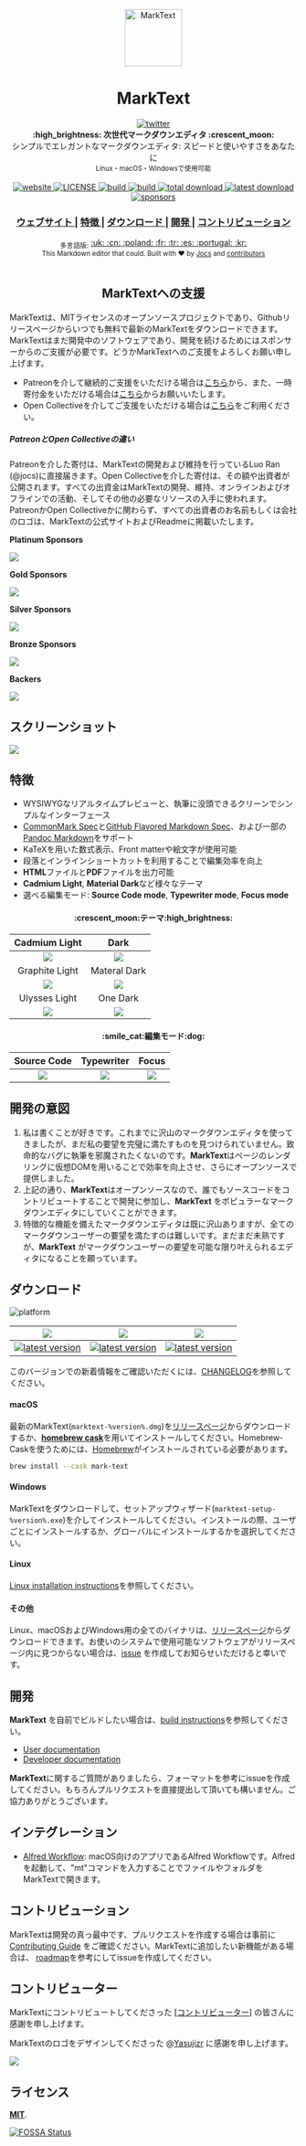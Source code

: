 <p align="center"><img src="../../static/logo-small.png" alt="MarkText" width="100" height="100"></p>

<h1 align="center">MarkText</h1>

<div align="center">
  <a href="https://twitter.com/intent/tweet?via=marktextme&url=https://github.com/marktext/marktext/&text=What%20do%20you%20want%20to%20say%20to%20app?&hashtags=happyMarkText">
    <img src="https://img.shields.io/twitter/url/https/github.com/marktext/marktext.svg?style=for-the-badge" alt="twitter">
  </a>
</div>
<div align="center">
  <strong>:high_brightness: 次世代マークダウンエディタ :crescent_moon:</strong><br>
  シンプルでエレガントなマークダウンエディタ: スピードと使いやすさをあなたに<br>
  <sub>Linux・macOS・Windowsで使用可能</sub>
</div>

<br>

<div align="center">
  <!-- Version -->
  <a href="https://marktext.github.io/website">
    <img src="https://badge.fury.io/gh/jocs%2Fmarktext.svg" alt="website">
  </a>
  <!-- License -->
  <a href="LICENSE">
    <img src="https://img.shields.io/github/license/marktext/marktext.svg" alt="LICENSE">
  </a>
  <!-- Build Status -->
  <a href="https://travis-ci.org/marktext/marktext/">
    <img src="https://travis-ci.org/marktext/marktext.svg?branch=master" alt="build">
  </a>
  <a href="https://ci.appveyor.com/project/marktext/marktext/branch/master">
    <img src="https://ci.appveyor.com/api/projects/status/l4gxgydj0i95hmxg/branch/master?svg=true" alt="build">
  </a>
  <!-- Downloads total -->
  <a href="https://github.com/marktext/marktext/releases">
    <img src="https://img.shields.io/github/downloads/marktext/marktext/total.svg" alt="total download">
  </a>
  <!-- Downloads latest release -->
  <a href="https://github.com/marktext/marktext/releases/latest">
    <img src="https://img.shields.io/github/downloads/marktext/marktext/v0.17.0/total.svg" alt="latest download">
  </a>
  <!-- sponsors -->
  <a href="https://opencollective.com/marktext">
    <img src="https://opencollective.com/marktext/tiers/silver-sponsors/badge.svg?label=SilverSponsors&color=brightgreen" alt="sponsors">
  </a>
</div>

<div align="center">
  <h3>
    <a href="https://marktext.app">
      ウェブサイト
    </a>
    <span> | </span>
    <a href="#features">
      特徴
    </a>
    <span> | </span>
    <a href="#download">
      ダウンロード
    </a>
    <span> | </span>
    <a href="#development">
      開発
    </a>
    <span> | </span>
    <a href="#contribution">
      コントリビューション
    </a>
  </h3>
</div>

<div align="center">
  <sub>多言語版:</sub>
  <a href="../../README.md">
    <span>:uk:</span>
  </a>
  <a href="zh_cn.md">
    <span>:cn:</span>
  </a>
  <a href="pl.md">
    <span>:poland:</span>
  </a>
  <a href="french.md">
    <span>:fr:</span>
  </a>
  <a href="tr.md">
    <span>:tr:</span>
  </a>
  <a href="spanish.md">
    <span>:es:</span>
  </a>
  <a href="pt.md">
    <span>:portugal:</span>
  </a>
  <a href="ko.md">
    <span>:kr:</span>
  </a>
</div>

<div align="center">
  <sub>This Markdown editor that could. Built with ❤︎ by
    <a href="https://github.com/Jocs">Jocs</a> and
    <a href="https://github.com/marktext/marktext/graphs/contributors">
      contributors
    </a>
  </sub>
</div>

<br />

<h2 align="center">MarkTextへの支援</h2>

MarkTextは、MITライセンスのオープンソースプロジェクトであり、Githubリリースページからいつでも無料で最新のMarkTextをダウンロードできます。MarkTextはまだ開発中のソフトウェアであり、開発を続けるためにはスポンサーからのご支援が必要です。どうかMarkTextへのご支援をよろしくお願い申し上げます。

- Patreonを介して継続的ご支援をいただける場合は[こちら](https://www.patreon.com/ranluo)から、また、一時寄付金をいただける場合は[こちら](https://github.com/Jocs/sponsor.me)からお願いいたします。
- Open Collectiveを介してご支援をいただける場合は[こちら](https://opencollective.com/marktext)をご利用ください。

##### PatreonとOpen Collectiveの違い

Patreonを介した寄付は、MarkTextの開発および維持を行っているLuo Ran (@jocs)に直接届きます。Open Collectiveを介した寄付は、その額や出資者が公開されます。すべての出資金はMarkTextの開発、維持、オンラインおよびオフラインでの活動、そしてその他の必要なリソースの入手に使われます。PatreonかOpen Collectiveかに関わらず、すべての出資者のお名前もしくは会社のロゴは、MarkTextの公式サイトおよびReadmeに掲載いたします。

**Platinum Sponsors**

<a href="https://opencollective.com/marktext#platinum-sponsors">
 <img src="https://opencollective.com/marktext/tiers/platinum-sponsors.svg?avatarHeight=36&width=600">
</a>

**Gold Sponsors**

<a href="https://opencollective.com/marktext#platinum-sponsors">
  <img src="https://opencollective.com/marktext/tiers/gold-sponsors.svg?avatarHeight=36&width=600">
</a>

**Silver Sponsors**

<a href="https://opencollective.com/marktext#platinum-sponsors">
  <img src="https://opencollective.com/marktext/tiers/silver-sponsors.svg?avatarHeight=36&width=600">
</a>

**Bronze Sponsors**

<a href="https://opencollective.com/marktext#platinum-sponsors">
  <img src="https://opencollective.com/marktext/tiers/bronze-sponsors.svg?avatarHeight=36&width=600">
</a>

**Backers**

<a href="https://opencollective.com/marktext#backers">
  <img src="https://opencollective.com/marktext/tiers/backer.svg?avatarHeight=36&width=600">
</a>

## スクリーンショット

![](../../docs/marktext.png?raw=true)

<h2 id="features">特徴</h2>

- WYSIWYGなリアルタイムプレビューと、執筆に没頭できるクリーンでシンプルなインターフェース
- [CommonMark Spec](https://spec.commonmark.org/0.29/)と[GitHub Flavored Markdown Spec](https://github.github.com/gfm/)、および一部の[Pandoc Markdown](https://pandoc.org/MANUAL.html#pandocs-markdown)をサポート
- KaTeXを用いた数式表示、Front matterや絵文字が使用可能
- 段落とインラインショートカットを利用することで編集効率を向上
- **HTML**ファイルと**PDF**ファイルを出力可能
- **Cadmium Light**, **Material Dark**など様々なテーマ
- 選べる編集モード: **Source Code mode**, **Typewriter mode**, **Focus mode**

<h4 align="center">:crescent_moon:テーマ:high_brightness:</h4>

| Cadmium Light                                           | Dark                                                  |
|:-------------------------------------------------------:|:-----------------------------------------------------:|
| ![](../../docs/themeImages/cadmium-light.png?raw=true)  | ![](../../docs/themeImages/dark.png?raw=true)         |
| Graphite Light                                          | Materal Dark                                          |
| ![](../../docs/themeImages/graphite-light.png?raw=true) | ![](../../docs/themeImages/materal-dark.png?raw=true) |
| Ulysses Light                                           | One Dark                                              |
| ![](../../docs/themeImages/ulysses-light.png?raw=true)  | ![](../../docs/themeImages/one-dark.png?raw=true)     |

<h4 align="center">:smile_cat:編集モード:dog:</h4>

| Source Code                | Typewriter                     | Focus                     |
|:--------------------------:|:------------------------------:|:-------------------------:|
| ![](../../docs/source.gif) | ![](../../docs/typewriter.gif) | ![](../../docs/focus.gif) |

## 開発の意図

1. 私は書くことが好きです。これまでに沢山のマークダウンエディタを使ってきましたが、まだ私の要望を完璧に満たすものを見つけられていません。致命的なバグに執筆を邪魔されたくないのです。**MarkText**はページのレンダリングに仮想DOMを用いることで効率を向上させ、さらにオープンソースで提供しました。
2. 上記の通り、**MarkText**はオープンソースなので、誰でもソースコードをコントリビュートすることで開発に参加し、**MarkText** をポピュラーなマークダウンエディタにしていくことができます。
3. 特徴的な機能を備えたマークダウンエディタは既に沢山ありますが、全てのマークダウンユーザーの要望を満たすのは難しいです。まだまだ未熟ですが、**MarkText** がマークダウンユーザーの要望を可能な限り叶えられるエディタになることを願っています。

<h2 id="download">ダウンロード</h2>

![platform](https://img.shields.io/static/v1.svg?label=Platform&message=Linux-64%20|%20macOS-64%20|%20Win-32%20|%20Win-64&style=for-the-badge)

| ![]( https://github.com/ryanoasis/nerd-fonts/wiki/screenshots/v1.0.x/mac-pass-sm.png)                                                                                                             | ![]( https://github.com/ryanoasis/nerd-fonts/wiki/screenshots/v1.0.x/windows-pass-sm.png)                                                                                                                     | ![]( https://github.com/ryanoasis/nerd-fonts/wiki/screenshots/v1.0.x/linux-pass-sm.png)                                                                                                                                   |
|:-------------------------------------------------------------------------------------------------------------------------------------------------------------------------------------------------:|:-------------------------------------------------------------------------------------------------------------------------------------------------------------------------------------------------------------:|:-------------------------------------------------------------------------------------------------------------------------------------------------------------------------------------------------------------------------:|
| [![latest version](https://img.shields.io/github/downloads/marktext/marktext/latest/marktext.dmg.svg)](https://github.com/marktext/marktext/releases/download/v0.17.0/marktext.dmg) | [![latest version](https://img.shields.io/github/downloads/marktext/marktext/latest/marktext-setup.exe.svg)](https://github.com/marktext/marktext/releases/download/v0.17.0/marktext-setup.exe) | [![latest version](https://img.shields.io/github/downloads/marktext/marktext/latest/marktext-x86_64.AppImage.svg)](https://github.com/marktext/marktext/releases/download/v0.17.0/marktext-x86_64.AppImage) |

このバージョンでの新着情報をご確認いただくには、[CHANGELOG](../../.github/CHANGELOG.md)を参照してください。

#### macOS

最新のMarkText(`marktext-%version%.dmg`)を[リリースページ](https://github.com/marktext/marktext/releases/latest)からダウンロードするか、[**homebrew cask**](https://github.com/caskroom/homebrew-cask)を用いてインストールしてください。Homebrew-Caskを使うためには、[Homebrew](https://brew.sh/)がインストールされている必要があります。

```bash
brew install --cask mark-text
```

#### Windows

MarkTextをダウンロードして、セットアップウィザード(`marktext-setup-%version%.exe`)を介してインストールしてください。インストールの際、ユーザごとにインストールするか、グローバルにインストールするかを選択してください。

#### Linux

[Linux installation instructions](../../docs/LINUX.md)を参照してください。

#### その他

Linux、macOSおよびWindows用の全てのバイナリは、[リリースページ](https://github.com/marktext/marktext/releases/latest)からダウンロードできます。お使いのシステムで使用可能なソフトウェアがリリースページ内に見つからない場合は、[issue](https://github.com/marktext/marktext/issues) を作成してお知らせいただけると幸いです。

<h2 id="development">開発</h2>

**MarkText** を自前でビルドしたい場合は、[build instructions](../../docs/dev/BUILD.md)を参照してください。

- [User documentation](../../docs/README.md)
- [Developer documentation](../../docs/dev/README.md)

**MarkText**に関するご質問がありましたら、フォーマットを参考にissueを作成してください。もちろんプルリクエストを直接提出して頂いても構いません。ご協力ありがとうございます。

## インテグレーション

- [Alfred Workflow](http://www.packal.org/workflow/mark-text): macOS向けのアプリであるAlfred Workflowです。Alfredを起動して、"mt"コマンドを入力することでファイルやフォルダをMarkTextで開きます。

<h2 id="contribution">コントリビューション</h2>

MarkTextは開発の真っ最中です、プルリクエストを作成する場合は事前に [Contributing Guide](../../CONTRIBUTING.md) をご確認ください。MarkTextに追加したい新機能がある場合は、 [roadmap](https://github.com/marktext/marktext/projects)を参考にしてissueを作成してください。

## コントリビューター

MarkTextにコントリビュートしてくださった [[コントリビューター](https://github.com/marktext/marktext/graphs/contributors)] の皆さんに感謝を申し上げます。

MarkTextのロゴをデザインしてくださった @[Yasujizr](https://github.com/Yasujizr) に感謝を申し上げます。

<a href="https://github.com/marktext/marktext/graphs/contributors"><img src="https://opencollective.com/marktext/contributors.svg?width=890" /></a>

## ライセンス

[**MIT**](../../LICENSE).

[![FOSSA Status](https://app.fossa.io/api/projects/git%2Bgithub.com%2Fmarktext%2Fmarktext.svg?type=large)](https://app.fossa.io/projects/git%2Bgithub.com%2Fmarktext%2Fmarktext?ref=badge_large)
